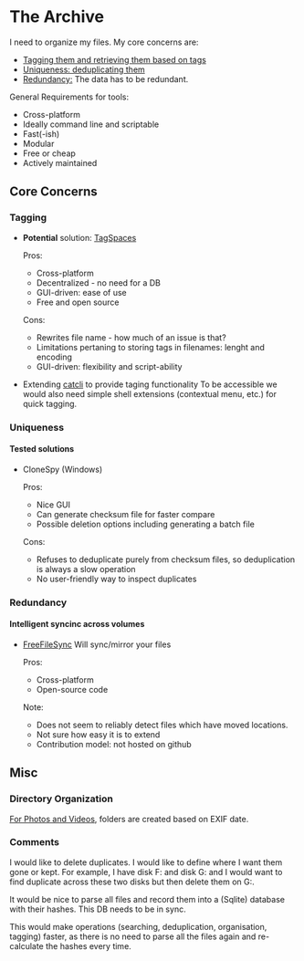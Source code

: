 
# The Archive

I need to organize my files. My core concerns are:
 - [Tagging them and retrieving them based on tags](#tagging)
 - [Uniqueness: deduplicating them](#uniqueness)
 - [Redundancy:](#redundancy) The data has to be redundant.
 

General Requirements for tools:
 
 * Cross-platform
 * Ideally command line and scriptable
 * Fast(-ish)
 * Modular
 * Free or cheap
 * Actively maintained
 
## Core Concerns
 
### Tagging


 * **Potential** solution: [TagSpaces](https://www.tagspaces.org/)
 
   Pros:
    * Cross-platform
    * Decentralized - no need for a DB
    * GUI-driven: ease of use
    * Free and open source
   
   Cons:
    * Rewrites file name - how much of an issue is that?
    * Limitations pertaning to storing tags in filenames: lenght and encoding
    * GUI-driven: flexibility and script-ability
    
  * Extending [catcli](https://github.com/rolfen/catcli) to provide taging functionality
    To be accessible we would also need simple shell extensions (contextual menu, etc.) for quick tagging.

### Uniqueness

#### Tested solutions
 * CloneSpy (Windows)
 
   Pros:
    * Nice GUI
    * Can generate checksum file for faster compare
    * Possible deletion options including generating a batch file

   Cons:
    * Refuses to deduplicate purely from checksum files, so deduplication is always a slow operation
    * No user-friendly way to inspect duplicates

### Redundancy

#### Intelligent syncinc across volumes

 * [FreeFileSync](https://freefilesync.org/) Will sync/mirror your files
 
   Pros:
    * Cross-platform
    * Open-source code
    
   Note:
    * Does not seem to reliably detect files which have moved locations.
    * Not sure how easy it is to extend
    * Contribution model: not hosted on github


## Misc


### Directory Organization

[For Photos and Videos](https://gist.github.com/rolfen/244c691660839c27941cd371683039ba), folders are created based on EXIF date.

    
### Comments

I would like to delete duplicates. I would like to define where I want them gone or kept. For example, I have disk F: and disk G: and I would want to find duplicate across these two disks but then delete them on G:.

It would be nice to parse all files and record them into a (Sqlite) database with their hashes. This DB needs to be in sync.

This would make operations (searching, deduplication, organisation, tagging) faster, as there is no need to parse all the files again and re-calculate the hashes every time.

